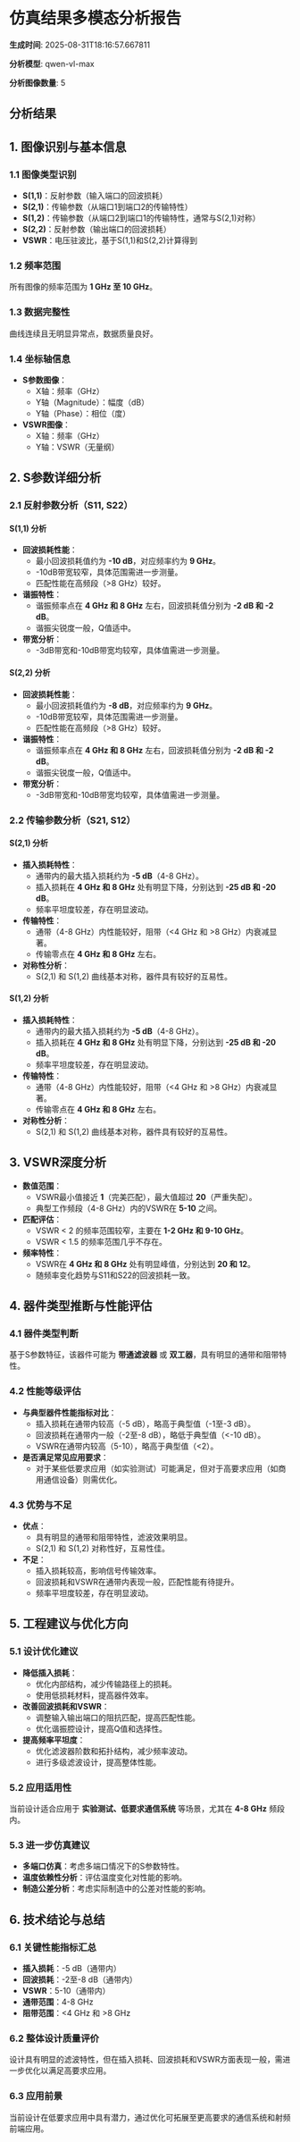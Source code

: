 # 仿真结果多模态分析报告

**生成时间**: 2025-08-31T18:16:57.667811

**分析模型**: qwen-vl-max

**分析图像数量**: 5

## 分析结果

## 1. 图像识别与基本信息

### 1.1 图像类型识别
- **S(1,1)**：反射参数（输入端口的回波损耗）
- **S(2,1)**：传输参数（从端口1到端口2的传输特性）
- **S(1,2)**：传输参数（从端口2到端口1的传输特性，通常与S(2,1)对称）
- **S(2,2)**：反射参数（输出端口的回波损耗）
- **VSWR**：电压驻波比，基于S(1,1)和S(2,2)计算得到

### 1.2 频率范围
所有图像的频率范围为 **1 GHz 至 10 GHz**。

### 1.3 数据完整性
曲线连续且无明显异常点，数据质量良好。

### 1.4 坐标轴信息
- **S参数图像**：
  - X轴：频率（GHz）
  - Y轴（Magnitude）：幅度（dB）
  - Y轴（Phase）：相位（度）
- **VSWR图像**：
  - X轴：频率（GHz）
  - Y轴：VSWR（无量纲）

## 2. S参数详细分析

### 2.1 反射参数分析（S11, S22）

#### S(1,1) 分析
- **回波损耗性能**：
  - 最小回波损耗值约为 **-10 dB**，对应频率约为 **9 GHz**。
  - -10dB带宽较窄，具体范围需进一步测量。
  - 匹配性能在高频段（>8 GHz）较好。
- **谐振特性**：
  - 谐振频率点在 **4 GHz 和 8 GHz** 左右，回波损耗值分别为 **-2 dB 和 -2 dB**。
  - 谐振尖锐度一般，Q值适中。
- **带宽分析**：
  - -3dB带宽和-10dB带宽均较窄，具体值需进一步测量。

#### S(2,2) 分析
- **回波损耗性能**：
  - 最小回波损耗值约为 **-8 dB**，对应频率约为 **9 GHz**。
  - -10dB带宽较窄，具体范围需进一步测量。
  - 匹配性能在高频段（>8 GHz）较好。
- **谐振特性**：
  - 谐振频率点在 **4 GHz 和 8 GHz** 左右，回波损耗值分别为 **-2 dB 和 -2 dB**。
  - 谐振尖锐度一般，Q值适中。
- **带宽分析**：
  - -3dB带宽和-10dB带宽均较窄，具体值需进一步测量。

### 2.2 传输参数分析（S21, S12）

#### S(2,1) 分析
- **插入损耗特性**：
  - 通带内的最大插入损耗约为 **-5 dB**（4-8 GHz）。
  - 插入损耗在 **4 GHz 和 8 GHz** 处有明显下降，分别达到 **-25 dB 和 -20 dB**。
  - 频率平坦度较差，存在明显波动。
- **传输特性**：
  - 通带（4-8 GHz）内性能较好，阻带（<4 GHz 和 >8 GHz）内衰减显著。
  - 传输零点在 **4 GHz 和 8 GHz** 左右。
- **对称性分析**：
  - S(2,1) 和 S(1,2) 曲线基本对称，器件具有较好的互易性。

#### S(1,2) 分析
- **插入损耗特性**：
  - 通带内的最大插入损耗约为 **-5 dB**（4-8 GHz）。
  - 插入损耗在 **4 GHz 和 8 GHz** 处有明显下降，分别达到 **-25 dB 和 -20 dB**。
  - 频率平坦度较差，存在明显波动。
- **传输特性**：
  - 通带（4-8 GHz）内性能较好，阻带（<4 GHz 和 >8 GHz）内衰减显著。
  - 传输零点在 **4 GHz 和 8 GHz** 左右。
- **对称性分析**：
  - S(2,1) 和 S(1,2) 曲线基本对称，器件具有较好的互易性。

## 3. VSWR深度分析

- **数值范围**：
  - VSWR最小值接近 **1**（完美匹配），最大值超过 **20**（严重失配）。
  - 典型工作频段（4-8 GHz）内的VSWR在 **5-10** 之间。
- **匹配评估**：
  - VSWR < 2 的频率范围较窄，主要在 **1-2 GHz 和 9-10 GHz**。
  - VSWR < 1.5 的频率范围几乎不存在。
- **频率特性**：
  - VSWR在 **4 GHz 和 8 GHz** 处有明显峰值，分别达到 **20 和 12**。
  - 随频率变化趋势与S11和S22的回波损耗一致。

## 4. 器件类型推断与性能评估

### 4.1 器件类型判断
基于S参数特征，该器件可能为 **带通滤波器** 或 **双工器**，具有明显的通带和阻带特性。

### 4.2 性能等级评估
- **与典型器件性能指标对比**：
  - 插入损耗在通带内较高（-5 dB），略高于典型值（-1至-3 dB）。
  - 回波损耗在通带内一般（-2至-8 dB），略低于典型值（<-10 dB）。
  - VSWR在通带内较高（5-10），略高于典型值（<2）。
- **是否满足常见应用要求**：
  - 对于某些低要求应用（如实验测试）可能满足，但对于高要求应用（如商用通信设备）则需优化。

### 4.3 优势与不足
- **优点**：
  - 具有明显的通带和阻带特性，滤波效果明显。
  - S(2,1) 和 S(1,2) 对称性好，互易性佳。
- **不足**：
  - 插入损耗较高，影响信号传输效率。
  - 回波损耗和VSWR在通带内表现一般，匹配性能有待提升。
  - 频率平坦度较差，存在明显波动。

## 5. 工程建议与优化方向

### 5.1 设计优化建议
- **降低插入损耗**：
  - 优化内部结构，减少传输路径上的损耗。
  - 使用低损耗材料，提高器件效率。
- **改善回波损耗和VSWR**：
  - 调整输入输出端口的阻抗匹配，提高匹配性能。
  - 优化谐振腔设计，提高Q值和选择性。
- **提高频率平坦度**：
  - 优化滤波器阶数和拓扑结构，减少频率波动。
  - 进行多级滤波设计，提高整体性能。

### 5.2 应用适用性
当前设计适合应用于 **实验测试、低要求通信系统** 等场景，尤其在 **4-8 GHz** 频段内。

### 5.3 进一步仿真建议
- **多端口仿真**：考虑多端口情况下的S参数特性。
- **温度依赖性分析**：评估温度变化对性能的影响。
- **制造公差分析**：考虑实际制造中的公差对性能的影响。

## 6. 技术结论与总结

### 6.1 关键性能指标汇总
- **插入损耗**：-5 dB（通带内）
- **回波损耗**：-2至-8 dB（通带内）
- **VSWR**：5-10（通带内）
- **通带范围**：4-8 GHz
- **阻带范围**：<4 GHz 和 >8 GHz

### 6.2 整体设计质量评价
设计具有明显的滤波特性，但在插入损耗、回波损耗和VSWR方面表现一般，需进一步优化以满足高要求应用。

### 6.3 应用前景
当前设计在低要求应用中具有潜力，通过优化可拓展至更高要求的通信系统和射频前端应用。